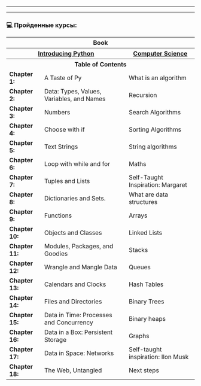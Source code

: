 #  

---


---

### 💻 Пройденные курсы:
<table>
  <tr>
    <th colspan="3">Book</th>
  </tr>
  <tr>
    <th colspan="2">
        <a href="https://www.amazon.com/Introducing-Python-Modern-Computing-Packages/dp/1492051365/ref=sr_1_1?crid=34IIUUTS2P7IE&dib=eyJ2IjoiMSJ9.h9ifkIDZ1s9yEGN_4V1SOAKMJC3c9L8NTbIKNGp1lzlbzrLJAHOLhai3Vd_AlgeDRjQripCgvAy1mozY_km3Vg8r1f0rA80E-E1vejBDhEWnDv3KINy7WvKuoNMd55WJXaytGXFiGHAxwpLpp4Qk2aRfrwQWi0zkZBC3_FHZFlwssnXy_ouEfwSyr-GfTAIn6XsniN7u0XJRgWUOW0ZXRRboysGH-kKRc2Nao2W6x-c.I_008_yw3kck-s9EqKizixlkEHJSMCQ5LQVMyGXm_Mg&dib_tag=se&keywords=Introducing+Python&qid=1710090881&sprefix=introducing+python%2Caps%2C576&sr=8-1">Introducing Python</a>
    </th> 
    <th>
        <a href="https://www.amazon.com/Self-Taught-Computer-Scientist-Beginners-Science/dp/1119724414/ref=sr_1_2?dib=eyJ2IjoiMSJ9.JfYTTTbfhrcu68m_SvASYeomZ10Oqg8oIh72DsvpamXMJYkETNZbtt4HzeCjvFdSsJWO-2394mESs_Jb943YHQ.UNuPxvCND3DTJoIVyUvGs9KNIVpfEWjoAPSoKJPmedU&dib_tag=se&qid=1710139693&refinements=p_27%3ACory+Althoff&s=books&sr=1-2">Computer Science</a>
    </th>
  </tr>
  <tr>
    <th colspan="3"> Table of Contents</th>
  </tr>
  <tr>
    <td> <b>Chapter 1:</b> </td><td> A Taste of Py</td> <td> What is an algorithm</td>
  </tr>
  <tr>
    <td> <b>Chapter 2:</b> </td><td> Data: Types, Values, Variables, and Names</td> <td> Recursion</td>
  </tr>
  <tr>
    <td> <b>Chapter 3:</b> </td><td> Numbers</td> <td>Search Algorithms</td>
  </tr>
  <tr>
    <td> <b>Chapter 4:</b> </td><td> Choose with if</td> <td> Sorting Algorithms</td>
  </tr>
  <tr>
    <td> <b>Chapter 5:</b> </td><td> Text Strings</td> <td>  String algorithms</td>
  </tr>
  <tr>
    <td> <b>Chapter 6:</b> </td><td> Loop with while and for</td> <td> Maths</td>
  </tr>
  <tr>
    <td> <b>Chapter 7:</b> </td><td> Tuples and Lists</td> <td>Self-Taught Inspiration: Margaret  </td>
  </tr>
  <tr>
    <td> <b>Chapter 8:</b> </td><td> Dictionaries and Sets.</td> <td>What are data structures</td>
  </tr>
  <tr>
    <td> <b>Chapter 9:</b> </td><td> Functions</td> <td> Arrays</td>
  </tr>
  <tr>
    <td> <b>Chapter 10:</b> </td><td> Objects and Classes</td> <td>Linked Lists</td>
  </tr>
  <tr>
    <td> <b>Chapter 11:</b> </td><td> Modules, Packages, and Goodies</td> <td>Stacks</td>
  </tr>
  <tr>
    <td> <b>Chapter 12:</b> </td><td> Wrangle and Mangle Data</td> <td>Queues</td>
  </tr>
  <tr>
    <td> <b>Chapter 13:</b> </td><td> Calendars and Clocks</td> <td>Hash Tables</td>
  </tr>
  <tr>
    <td> <b>Chapter 14:</b> </td><td> Files and Directories</td> <td>Binary Trees</td>
  </tr>
  <tr>
    <td> <b>Chapter 15:</b></td><td> Data in Time: Processes and Concurrency</td> <td>Binary heaps</td>
  </tr>
  <tr>
    <td> <b>Chapter 16:</b> </td><td> Data in a Box: Persistent Storage</td> <td>Graphs</td>
  </tr>
  <tr>
    <td><b>Chapter 17:</b> </td><td> Data in Space: Networks</td> <td>Self-taught inspiration: Ilon Musk</td>
  </tr>
  <tr>
    <td><b>Chapter 18:</b> </td><td> The Web, Untangled</td> <td>Next steps</td>
  </tr>
</table>